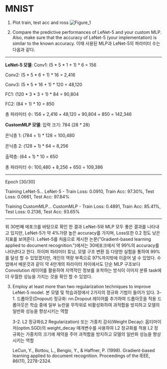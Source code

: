 # MNIST

1. Plot train, test acc and ross
![Figure_1](https://github.com/yms979/MNIST/assets/45974948/17ae8926-a9be-4ae7-b439-06aa15bde042)










2. Compare the predictive performances of LeNet-5 and your custom MLP. Also, make sure that the accuracy of LeNet-5 (your implementation) is similar to the known accuracy. 
   이때 사용된 MLP과 LeNet-5의 파라미터 수는 다음과 같다.
-----------------------------------------------------------------------------------------------
  **LeNet-5 모델**:
  Conv1: (5 * 5 * 1 + 1) * 6 = 156
  
  Conv2: (5 * 5 * 6 + 1) * 16 = 2,416
  
  Conv3: (5 * 5 * 16 + 1) * 120 = 48,120
  
  FC1: (120 * 3 * 3 + 1) * 84 = 90,804
  
  FC2: (84 + 1) * 10 = 850
  
  총 파라미터 수: 156 + 2,416 + 48,120 + 90,804 + 850 = 142,346

  **CustomMLP 모델**:
  입력 크기: 784 (28 * 28)
  
  은닉층 1: (784 + 1) * 128 = 100,480
  
  은닉층 2: (128 + 1) * 64 = 8,256
  
  출력층: (64 + 1) * 10 = 650
  
  총 파라미터 수: 100,480 + 8,256 + 650 = 109,386
  
-----------------------------------------------------------------------------------------------
  Epoch [30/30]
  
  Training LeNet-5...
  LeNet-5 - Train Loss: 0.0910, Train Acc: 97.30%, Test Loss: 0.0661, Test Acc: 97.84%
  
  Training CustomMLP...
  CustomMLP - Train Loss: 0.4891, Train Acc: 85.41%, Test Loss: 0.2136, Test Acc: 93.65%
  
-----------------------------------------------------------------------------------------------

   위 30번째 에포크를 바탕으로 확인 한 결과 LeNet-5와 MLP 모두 좋은 결과를 나타내고 있지만, LeNet-5가 약 4%가량 높은 accuracy를 가지며, Loss또한 0.2 정도 낮은 지표를 보여준다.
   LeNet-5를 처음으로 제시한 논문("Gradient-based learning applied to document recognition.")에서는 30에포크에서 약 99%의 accuracy를 나타낸다고 한다.
   하이퍼 파라미터 튜닝, 모델 구조 변환 등 다양한 실험을 통하여 99%를 달성 할 수 있었겠지만, 개인의 역량 부족으로 97%까지밖에 이끌어 낼 수 있었다.
   수업에서 배운것과 같이 약 4만개의 파라미터 차이에서도 단순 MLP 구조보다 Convolution 레이어를 활용하여 지역적인 정보를 포착하는 방식이 이미지 분류 task에 더 우월한 성능을 가지는 것을 확인 할 수 있었다.
   
3. Employ at least more than two regularization techniques to improve LeNet-5 model.
  본 모델 및 학습과정에서 2가지의 정규화 기법이 들어가 있다.
    3-1. 드롭아웃(Dropout) 정규화:
        nn.Dropout 레이어를 추가하여 드롭아웃을 적용
        드롭아웃은 학습 중에 일부 뉴런을 무작위로 비활성화하여 과적합을 방지하고 모델의 일반화 성능을 향상시키는 역할
   
    3-2. L2 정규화(L2 Regularization) 또는 가중치 감쇠(Weight Decay):
        옵티마이저(optim.SGD)의 weight_decay 매개변수를 사용하여 L2 정규화를 적용
        L2 정규화는 가중치의 크기에 제약을 주어 과적합을 방지하고 모델의 일반화 성능을 향상시키는 역할


   LeCun, Y., Bottou, L., Bengio, Y., & Haffner, P. (1998). Gradient-based learning applied to document recognition. Proceedings of the IEEE, 86(11), 2278-2324.
